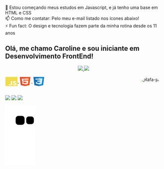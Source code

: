 ###

<!--
**carolinesilvacer/carolinesilvacer** is a ✨ _special_ ✨ repository because its `README.md` (this file) appears on your GitHub profile.
-->


 🌱 Estou começando meus estudos em Javascript, e já tenho uma base em HTML e CSS<br>
 📫 Como me contatar: Pelo meu e-mail listado nos ícones abaixo!<br>
 ⚡ Fun fact: O design e tecnologia fazem parte da minha rotina desde os 11 anos<br>


## Olá, me chamo Caroline e sou iniciante em Desenvolvimento FrontEnd!<br>
<div align="center">
  <a href="https://github.com/carolinesilvacer">
  <img height="180em" src="https://github-readme-stats.vercel.app/api?username=carolinesilvacer&show_icons=true&theme=dracula&include_all_commits=true&count_private=true"/>
  <img height="180em" src="https://github-readme-stats.vercel.app/api/top-langs/?username=carolinesilvacer&layout=compact&langs_count=7&theme=dracula"/>
</div>
<div style="display: inline_block"><br>
  <img align="center" alt="Rafa-Js" height="30" width="40" src="https://raw.githubusercontent.com/devicons/devicon/master/icons/javascript/javascript-plain.svg">
  <img align="center" alt="Rafa-HTML" height="30" width="40" src="https://raw.githubusercontent.com/devicons/devicon/master/icons/html5/html5-original.svg">
  <img align="center" alt="Rafa-CSS" height="30" width="40" src="https://raw.githubusercontent.com/devicons/devicon/master/icons/css3/css3-original.svg">
  <img align="right" alt="Rafa-pic" height="150" style="border-radius:50px;" src="https://share-cdn.picrew.me/shareImg/org/202201/420013_sFSQsLQ7.png">
</div>
  
  ##
 
<div> 
  <a href="https://instagram.com/damelunne" target="_blank"><img src="https://img.shields.io/badge/-Instagram-%23E4405F?style=for-the-badge&logo=instagram&logoColor=white" target="_blank"></a>
  <a href = "mailto:carolinesilvacer@gmail.com"><img src="https://img.shields.io/badge/-Gmail-%23333?style=for-the-badge&logo=gmail&logoColor=white" target="_blank"></a>
  <a href="https://www.linkedin.com/in/caroline-silva-cer/" target="_blank"><img src="https://img.shields.io/badge/-LinkedIn-%230077B5?style=for-the-badge&logo=linkedin&logoColor=white" target="_blank"></a> 
 
  ![Snake animation](https://github.com/rafaballerini/rafaballerini/blob/output/github-contribution-grid-snake.svg)
 
</div>
